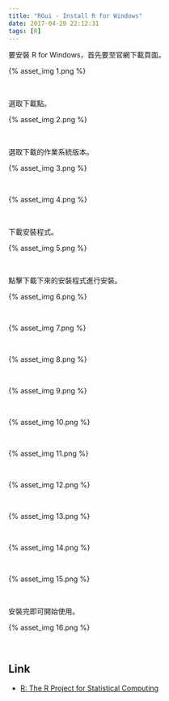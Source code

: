 ```yaml
---
title: "RGui - Install R for Windows"
date: 2017-04-20 22:12:31
tags: [R]
---
```


要安裝 R for Windows，首先要至官網下載頁面。    

<!-- More -->


{% asset_img 1.png %}

<br/>


選取下載點。  

{% asset_img 2.png %}

<br/>


選取下載的作業系統版本。  

{% asset_img 3.png %}

<br/>



{% asset_img 4.png %}

<br/>


下載安裝程式。  

{% asset_img 5.png %}

<br/>


點擊下載下來的安裝程式進行安裝。  

{% asset_img 6.png %}

<br/>


{% asset_img 7.png %}

<br/>


{% asset_img 8.png %}

<br/>



{% asset_img 9.png %}

<br/>



{% asset_img 10.png %}

<br/>



{% asset_img 11.png %}

<br/>



{% asset_img 12.png %}

<br/>



{% asset_img 13.png %}

<br/>



{% asset_img 14.png %}

<br/>



{% asset_img 15.png %}

<br/>


安裝完即可開始使用。  

{% asset_img 16.png %}

<br/>


Link
----
* [R: The R Project for Statistical Computing](https://www.r-project.org/)
